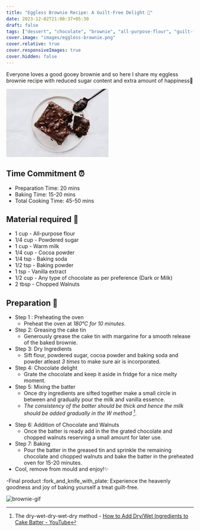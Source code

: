 ```yaml
---
title: "Eggless Brownie Recipe: A Guilt-Free Delight 💖"
date: 2023-12-02T21:00:37+05:30
draft: false
tags: ["dessert", "chocolate", "brownie", "all-purpose-flour", "guilt-free"]
cover.image: "images/eggless-brownie.png"
cover.relative: true
cover.responsiveImages: true
cover.hidden: false
---
```


Everyone loves a good gooey brownie and so here I share my eggless brownie recipe with reduced sugar content and extra amount of happiness💟

![Eggless Brownie](images/eggless-brownie.png#center)

## Time Commitment :alarm_clock:

- Preparation Time: 20 mins
- Baking Time: 15-20 mins
- Total Cooking Time: 45-50 mins

## Material required :shopping_cart:

- 1 cup - All-purpose flour
- 1/4 cup - Powdered sugar
- 1 cup - Warm milk
- 1/4 cup - Cocoa powder
- 1/4 tsp - Baking soda
- 1/2 tsp - Baking powder
- 1 tsp - Vanilla extract
- 1/2 cup - Any type of chocolate as per preference (Dark or Milk)
- 2 tbsp - Chopped Walnuts

## Preparation :bowl_with_spoon:

- Step 1 : Preheating the oven
  - Preheat the oven at _180°C for 10 minutes_.
- Step 2: Greasing the cake tin
  - Generously grease the cake tin with margarine for a smooth release of the baked brownie.
- Step 3: Dry Ingredients
  - Sift flour, powdered sugar, cocoa powder and baking soda and powder atleast _3 times_ to make sure air is incorporated.
- Step 4: Chocolate delight
  - Grate the chocolate and keep it aside in fridge for a nice melty moment.
- Step 5: Mixing the batter
  - Once dry ingredients are sifted together make a small circle in between and gradually pour the milk and vanilla essence.
  - _The consistency of the batter should be thick and hence the milk should be added gradually in the <cite>W method [^1]</cite>_.

[^1]: The dry-wet-dry-wet-dry method - [How to Add Dry/Wet Ingredients to Cake Batter - YouTube](https://www.youtube.com/watch?v=6JREPWs3_1Y)

- Step 6: Addition of Chocolate and Walnuts
  - Once the batter is ready add in the the grated chocolate and chopped walnuts reserving a small amount for later use.
- Step 7: Baking
  - Pour the batter in the greased tin and sprinkle the remaining chocolate and chopped walnuts and bake the batter in the preheated oven for 15-20 minutes.
- Cool, remove from mould and enjoy!✨

-Final product :fork_and_knife_with_plate:
Experience the heavenly goodness and joy of baking yourself a treat guilt-free.

![brownie-gif](https://media.tenor.com/qqEu3SSrPcEAAAAC/brownie-yum.gif)

